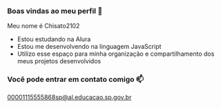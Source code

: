 ### Boas vindas ao meu perfil 💙

Meu nome é Chisato2102

- Estou estudando na Alura
- Estou me desenvolvendo na linguagem JavaScript
- Utilizo esse espaço para minha organização e compartilhamento dos meus projetos desenvolvidos

### Você pode entrar em contato comigo 📫

00001115555868sp@al.educacao.sp.gov.br
